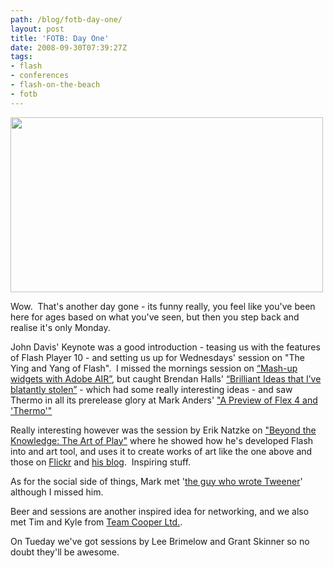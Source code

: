 ```yaml
---
path: /blog/fotb-day-one/
layout: post
title: 'FOTB: Day One'
date: 2008-09-30T07:39:27Z
tags:
- flash
- conferences
- flash-on-the-beach
- fotb
---
```


<img class="alignnone size-full wp-image-297" title="fotb1" src="http://uploads.psyked.co.uk/2008/09/fotb1.jpg" alt="" width="500" height="280" />

Wow.  That's another day gone - its funny really, you feel like you've been here for ages based on what you've seen, but then you step back and realise it's only Monday.

John Davis' Keynote was a good introduction - teasing us with the features of Flash Player 10 - and setting us up for Wednesdays' session on "The Ying and Yang of Flash".  I missed the mornings session on <a onclick="javascript:pageTracker._trackPageview ('/outbound/www.flashonthebeach.com');" href="http://www.flashonthebeach.com/sessions/index.php?pageid=2194" target="_blank">“Mash-up widgets with Adobe AIR”</a>, but caught Brendan Halls' <a onclick="javascript:pageTracker._trackPageview ('/outbound/www.flashonthebeach.com');" href="http://www.flashonthebeach.com/sessions/index.php?pageid=2112" target="_blank">“Brilliant Ideas that I’ve blatantly stolen”</a> - which had some really interesting ideas - and saw Thermo in all its prerelease glory at Mark Anders' <a href="http://www.flashonthebeach.com/sessions/index.php?pageid=2174">"A Preview of Flex 4 and 'Thermo'"</a>

Really interesting however was the session by Erik Natzke on <a href="http://www.flashonthebeach.com/sessions/index.php?pageid=2101">"Beyond the Knowledge: The Art of Play"</a> where he showed how he's developed Flash into and art tool, and uses it to create works of art like the one above and those on <a href="http://www.flickr.com/photos/natzke/" target="_blank">Flickr</a> and <a href="http://jot.eriknatzke.com/" target="_blank">his blog</a>.  Inspiring stuff.

As for the social side of things, Mark met '<a href="http://natejc.com/blog/" target="_blank">the guy who wrote Tweener</a>' although I missed him.

Beer and sessions are another inspired idea for networking, and we also met Tim and Kyle from <a href="http://www.teamcooper.co.uk/" target="_blank">Team Cooper Ltd.</a>.

On Tueday we've got sessions by Lee Brimelow and Grant Skinner so no doubt they'll be awesome.